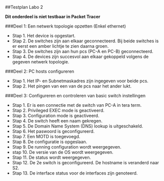 ##Testplan Labo 2


**Dit onderdeel is niet testbaar in Packet Tracer**


###Deel 1: Een netwerk topologie opzetten (Enkel ethernet)
  * Stap 1. Het device is opgestart.
  * Stap 2. De switches zijn aan elkaar geconnecteerd. Bij beide switches is er eerst een amber lichtje te zien daarna groen.
  * Stap 3. De switches zijn aan hun pcs (PC-A en PC-B) geconnecteerd.
  * Stap 4. De devices zijn succesvol aan elkaar gekoppeld volgens de gegeven netwerk topologie.

###Deel 2: PC hosts configureren
  * Stap 1. Het IP- en Subnetmaskadres zijn ingegeven voor beide pcs.
  * Stap 2. Het pingen van een van de pcs naar het ander lukt.

###Deel 3: Configureren en controleren van basic switch instellingen
  * Stap 1. Er is een connectie met de switch van PC-A in tera term.
  * Stap 2. Privileged EXEC mode is geactiveerd.
  * Stap 3. Configuration mode is geactiveerd.
  * Stap 4. De switch heeft een naam gekregen.
  * Stap 5. De Domain Name System (DNS) lookup is uitgeschakeld.
  * Stap 6. Het paswoord is geconfigureerd.
  * Stap 7. Een MOTD is toegevoegd.
  * Stap 8. De configuratie is opgeslaan.
  * Stap 9. De running configuration wordt weergegeven.
  * stap 10. De versie van de OS wordt weergegeven.
  * Stap 11. De status wordt weergegeven.
  * Stap 12. De 2e switch is geconfigureerd. De hostname is veranderd naar S2.
  * Stap 13. De  interface status voor de interfaces zijn genoteerd.
